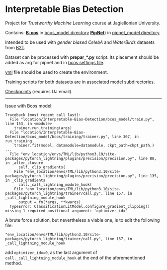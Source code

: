 # Interpretable Bias Detection
Project for *Trustworthy Machine Learning* course at Jagiellonian University.

Contains: 
[**B-cos**](https://github.com/B-cos/B-cos-v2) in [bcos_model directory](/bcos_model)
[**PipNet**](https://github.com/M-Nauta/PIPNet)) in [pipnet_model directory](/pipnet_model)

Intended to be used with *gender biased CelebA* and *WaterBirds* datasets from [B2T](https://github.com/alinlab/b2t).

Dataset can be processed with **prepar_\*.py** script. 
Its placement should be added as arg for pipnet and in [bcos settings file](/bcos_model/bcos/settings.py).

[yml](/TML_environment.yml) file should be used to create the environment. 

Training scripts for both datasets are in associated model subdirectories.

[Checkpoints](https://ujchmura-my.sharepoint.com/:f:/g/personal/michal_wronka_student_uj_edu_pl/EmJijtV__Q9BhGv-aBiHUdoBrJlAPszoTDqw8icyfOrQOQ?e=Xfyzeb) (requires UJ email).

---
Issue with Bcos model:

~~~
Traceback (most recent call last):
  File "location/Interpretable-Bias-Detection/bcos_model/train.py", line 153, in <module>
    trainer.run_training(args)
  File "location/Interpretable-Bias-Detection/bcos_model/bcos/training/trainer.py", line 307, in run_training
    trainer.fit(model, datamodule=datamodule, ckpt_path=ckpt_path,)
...
  File "env_location/envs/TML/lib/python3.10/site-packages/pytorch_lightning/plugins/precision/precision.py", line 88, in _after_closure
      self._clip_gradients(
    File "env_location/envs/TML/lib/python3.10/site-packages/pytorch_lightning/plugins/precision/precision.py", line 135, in _clip_gradients
      call._call_lightning_module_hook(
    File "env_location/envs/TML/lib/python3.10/site-packages/pytorch_lightning/trainer/call.py", line 157, in _call_lightning_module_hook
      output = fn(*args, **kwargs)
  TypeError: ClassificationLitModel.configure_gradient_clipping() missing 1 required positional argument: 'optimizer_idx'
~~~
A brute force solution, but nevertheless a viable one, is to edit the following file:
~~~ 
"env_location/envs/TML/lib/python3.10/site-packages/pytorch_lightning/trainer/call.py", line 157, in _call_lightning_module_hook
~~~ 
add `optimizer_idx=0`, as the last argument of `call._call_lightning_module_hook` at the end of the aforementioned method.

